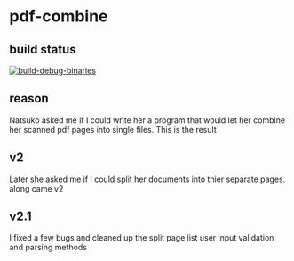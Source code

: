 # pdf-combine

## build status

[![build-debug-binaries](https://github.com/acnicholls/pdf-combine/actions/workflows/build-debug-binaries.yml/badge.svg)](https://github.com/acnicholls/pdf-combine/actions/workflows/build-debug-binaries.yml)

## reason

Natsuko asked me if I could write her a program that would let her combine her scanned pdf pages into single files. This is the result

## v2

Later she asked me if I could split her documents into thier separate pages. along came v2

## v2.1

I fixed a few bugs and cleaned up the split page list user input validation and parsing methods
